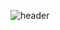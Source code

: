 ![header](https://user-images.githubusercontent.com/125750246/232836171-fab7666d-3fa4-4114-bbca-6b4db098cb65.png)
